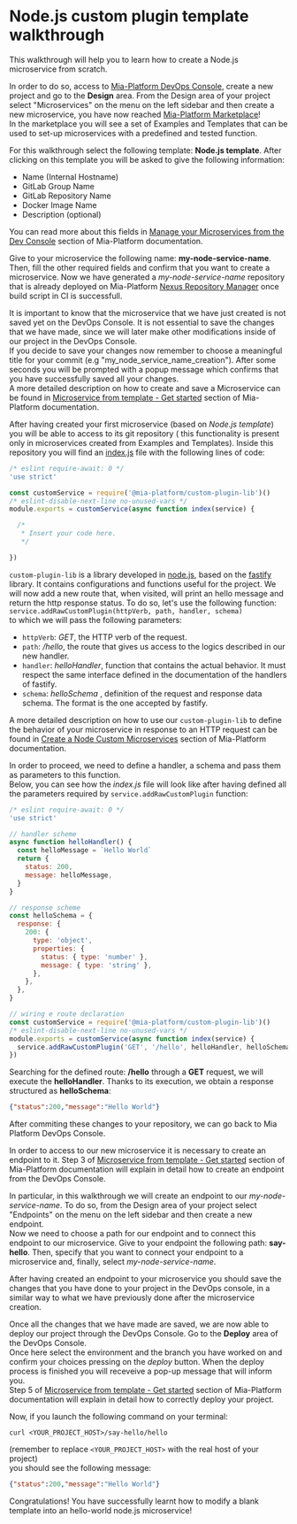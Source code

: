 
# Node.js custom plugin template walkthrough

This walkthrough will help you to learn how to create a Node.js microservice from scratch.

In order to do so, access to [Mia-Platform DevOps Console](https://console.cloud.mia-platform.eu/login), create a new project and go to the **Design** area. From the Design area of your project select "Microservices" on the menu on the left sidebar and then create a new microservice, you have now reached [Mia-Platform Marketplace](https://docs.mia-platform.eu/development_suite/api-console/api-design/marketplace/)!  
In the marketplace you will see a set of Examples and Templates that can be used to set-up microservices with a predefined and tested function.

For this walkthrough select the following template: **Node.js template**. After clicking on this template you will be asked to give the following information:

- Name (Internal Hostname)
- GitLab Group Name
- GitLab Repository Name
- Docker Image Name
- Description (optional)

You can read more about this fields in [Manage your Microservices from the Dev Console](https://docs.mia-platform.eu/development_suite/api-console/api-design/services/) section of Mia-Platform documentation.

Give to your microservice the following name: **my-node-service-name**.  
Then, fill the other required fields and confirm that you want to create a microservice. Now we have generated a *my-node-service-name* repository that is already deployed on Mia-Platform [Nexus Repository Manager](https://nexus.mia-platform.eu/) once build script in CI is successfull.

It is important to know that the microservice that we have just created is not saved yet on the DevOps Console. It is not essential to save the changes that we have made, since we will later make other modifications inside of our project in the DevOps Console.  
If you decide to save your changes now remember to choose a meaningful title for your commit (e.g "my_node_service_name_creation"). After some seconds you will be prompted with a popup message which confirms that you have successfully saved all your changes.  
A more detailed description on how to create and save a Microservice can be found in [Microservice from template - Get started](https://docs.mia-platform.eu/development_suite/api-console/api-design/custom_microservice_get_started/#2-service-creation) section of Mia-Platform documentation.

After having created your first microservice (based on *Node.js template*) you will be able to access to its git repository ( this functionality is present only in microservices created from Examples and Templates). Inside this repository you will find an [index.js](https://github.com/mia-platform-marketplace/Node.js-Custom-Plugin-Template/blob/master/index.js) file with the following lines of code:

```js
/* eslint require-await: 0 */
'use strict'

const customService = require('@mia-platform/custom-plugin-lib')()
/* eslint-disable-next-line no-unused-vars */
module.exports = customService(async function index(service) {

  /*
   * Insert your code here.
   */

})
```

`custom-plugin-lib` is a library developed in [node.js](https://github.com/mia-platform/custom-plugin-lib), based on the [fastify](https://fastify.io) library. It contains configurations and functions useful for the project. We will now add a new route that, when visited, will print an hello message and return the http response status. To do so, let's use the following function:
`service.addRawCustomPlugin(httpVerb, path, handler, schema)`  
to which we will pass the following parameters:

- `httpVerb`: *GET*, the HTTP verb of the request.
- `path`: */hello*, the route that gives us access to the logics described in our new handler.
- `handler`: *helloHandler*, function that contains the actual behavior. It must respect the same interface defined in the documentation of the handlers of fastify.
- `schema`: *helloSchema* , definition of the request and response data schema. The format is the one accepted by fastify.

A more detailed description on how to use our `custom-plugin-lib` to define the behavior of your microservice in response to an HTTP request can be found in [Create a Node Custom Microservices](https://docs.mia-platform.eu/development_suite/api-console/api-design/plugin_baas_4/) section of Mia-Platform documentation.

In order to proceed, we need to define a handler, a schema and pass them as parameters to this function.  
Below, you can see how the *index.js* file will look like after having defined all the parameters required by `service.addRawCustomPlugin` function:

```js
/* eslint require-await: 0 */
'use strict'

// handler scheme
async function helloHandler() {
  const helloMessage = `Hello World`
  return {
    status: 200,
    message: helloMessage,
  }
}

// response scheme
const helloSchema = {
  response: {
    200: {
      type: 'object',
      properties: {
        status: { type: 'number' },
        message: { type: 'string' },
      },
    },
  },
}

// wiring e route declaration
const customService = require('@mia-platform/custom-plugin-lib')()
/* eslint-disable-next-line no-unused-vars */
module.exports = customService(async function index(service) {
  service.addRawCustomPlugin('GET', '/hello', helloHandler, helloSchema)
})
```

Searching for the defined route: **/hello** through a **GET** request, we will execute the **helloHandler**. Thanks to its execution, we obtain a response structured as **helloSchema**:  

```json
{"status":200,"message":"Hello World"}
```

After commiting these changes to your repository, we can go back to Mia Platform DevOps Console.

In order to access to our new microservice it is necessary to create an endpoint to it. Step 3 of [Microservice from template - Get started](https://docs.mia-platform.eu/development_suite/api-console/api-design/custom_microservice_get_started/#3-creating-the-endpoint) section of Mia-Platform documentation will explain in detail how to create an endpoint from the DevOps Console.

In particular, in this walkthrough we will create an endpoint to our *my-node-service-name*. To do so, from the Design area of your project select "Endpoints" on the menu on the left sidebar and then create a new endpoint.  
Now we need to choose a path for our endpoint and to connect this endpoint to our microservice. Give to your endpoint the following path: **say-hello**. Then, specify that you want to connect your endpoint to a microservice and, finally, select *my-node-service-name*.

After having created an endpoint to your microservice you should save the changes that you have done to your project in the DevOps console, in a similar way to what we have previously done after the microservice creation.

Once all the changes that we have made are saved, we are now able to deploy our project through the DevOps Console. Go to the **Deploy** area of the DevOps Console.  
Once here select the environment and the branch you have worked on and confirm your choices pressing on the *deploy* button. When the deploy process is finished you will receveive a pop-up message that will inform you.  
Step 5 of [Microservice from template - Get started](https://docs.mia-platform.eu/development_suite/api-console/api-design/custom_microservice_get_started/#5-deploy-the-project-through-the-api-console) section of Mia-Platform documentation will explain in detail how to correctly deploy your project.

Now, if you launch the following command on your terminal:

```shell
curl <YOUR_PROJECT_HOST>/say-hello/hello
```

(remember to replace `<YOUR_PROJECT_HOST>` with the real host of your project)  
you should see the following message:

```json
{"status":200,"message":"Hello World"}
```

Congratulations! You have successfully learnt how to modify a blank template into an hello-world node.js microservice!
